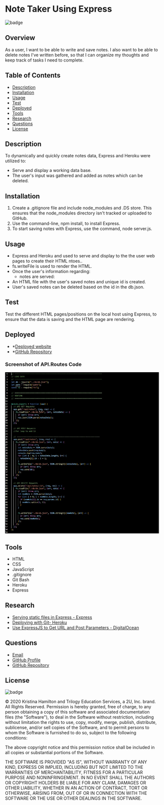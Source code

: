 # Note Taker Using Express

![badge](https://img.shields.io/badge/License-mit-blue)

## Overview

As a user, I want to be able to write and save notes. I also want to be able to delete notes I've written before, so
that I can organize my thoughts and keep track of tasks I need to complete.

## Table of Contents

- [Description](#description)
- [Installation](#installation)
- [Usage](#usage)
- [Test](#test)
- [Deployed](#deployed)
- [Tools](#tools)
- [Research](#research)
- [Questions](#questions)
- [License](#license)

## Description

To dynamically and quickly create notes data, Express and Heroku were utilized to:

- Serve and display a working data base.
- The user's input was gathered and added as notes which can be deleted.

## Installation

1. Create a .gitignore file and include node_modules and .DS store. This ensures that the node_modules directory isn't
   tracked or uploaded to GitHub.
2. Use the command-line, npm install, to install Express.
3. To start saving notes with Express, use the command, node server.js.

## Usage

- Express and Heroku and used to serve and display to the the user web pages to create their HTML ntoes..
- fs.writeFile is used to render the HTML.
- Once the user's information regarding:
  - notes are served:
- An HTML file with the user's saved notes and unique id is created.
- User's saved notes can be deleted based on the id in the db.json.

## Test

Test the different HTML pages/positions on the local host using Express, to ensure that the data is saving and the HTML
page are rendering.

## Deployed

- \*[Deployed website](https://blooming-inlet-06982.herokuapp.com/)
- \*[GitHub Repository](https://github.com/Kay0s/ExpressNoteTaker)

### Screenshot of API.Routes Code

![Screenshot of API.Routes Code](./codeScreenshot.jpg)

## Tools

- HTML
- CSS
- JavaScript
- .gitignore
- Git Bash
- Heroku
- Express

## Research

- [Serving static files in Express - Express](https://expressjs.com/en/starter/static-files.html)
- [Deploying with Git- Heroku](https://devcenter.heroku.com/articles/git)
- [Use ExpressJS to Get URL and Post Parameters - DigitalOcean](https://www.digitalocean.com/community/tutorials/use-expressjs-to-get-url-and-post-parameters)

## Questions

- [Email](hamilton.kristina@gmail.com)
- [GitHub Profile](https://github.com/Kay0s)
- [GitHub Repository](https://github.com/Kay0s/ExpressNoteTake)

## License

![badge](https://img.shields.io/badge/License-mit-blue)

© 2020 Kristina Hamilton and Trilogy Education Services, a 2U, Inc. brand. All Rights Reserved. Permission is hereby
granted, free of charge, to any person obtaining a copy of this software and associated documentation files (the
"Software"), to deal in the Software without restriction, including without limitation the rights to use, copy, modify,
merge, publish, distribute, sublicense, and/or sell copies of the Software, and to permit persons to whom the Software
is furnished to do so, subject to the following conditions:

The above copyright notice and this permission notice shall be included in all copies or substantial portions of the
Software.

THE SOFTWARE IS PROVIDED "AS IS", WITHOUT WARRANTY OF ANY KIND, EXPRESS OR IMPLIED, INCLUDING BUT NOT LIMITED TO THE
WARRANTIES OF MERCHANTABILITY, FITNESS FOR A PARTICULAR PURPOSE AND NONINFRINGEMENT. IN NO EVENT SHALL THE AUTHORS OR
COPYRIGHT HOLDERS BE LIABLE FOR ANY CLAIM, DAMAGES OR OTHER LIABILITY, WHETHER IN AN ACTION OF CONTRACT, TORT OR
OTHERWISE, ARISING FROM, OUT OF OR IN CONNECTION WITH THE SOFTWARE OR THE USE OR OTHER DEALINGS IN THE SOFTWARE.
